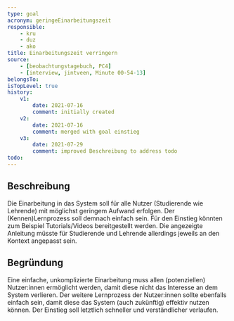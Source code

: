 ```yaml
---
type: goal
acronym: geringeEinarbeitungszeit
responsible: 
    - kru
    - duz
    - ako
title: Einarbeitungszeit verringern
source:
    - [beobachtungstagebuch, PC4]
    - [interview, jintveen, Minute 00-54-13]
belongsTo:
isTopLevel: true
history:
    v1:
        date: 2021-07-16
        comment: initially created
    v2:
        date: 2021-07-16
        comment: merged with goal einstieg
    v3:
        date: 2021-07-29
        comment: improved Beschreibung to address todo
todo:
---
```


## Beschreibung

Die Einarbeitung in das System soll für alle Nutzer (Studierende wie Lehrende) mit möglichst geringem Aufwand erfolgen. Der (Kennen)Lernprozess soll demnach einfach sein. Für den Einstieg könnten zum Beispiel Tutorials/Videos bereitgestellt werden.
Die angezeigte Anleitung müsste für Studierende und Lehrende allerdings jeweils an den Kontext angepasst sein.

## Begründung

Eine einfache, unkomplizierte Einarbeitung muss allen (potenziellen) Nutzer:innen ermöglicht werden, damit diese nicht das Interesse an dem System verlieren. Der weitere Lernprozess der Nutzer:innen sollte ebenfalls einfach sein, damit diese das System (auch zukünftig) effektiv nutzen können. Der Einstieg soll letztlich schneller und verständlicher verlaufen.